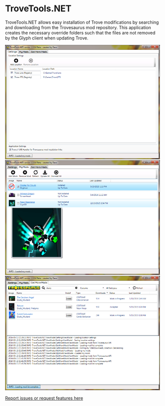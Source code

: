 # TroveTools.NET
TroveTools.NET allows easy installation of Trove modifications by searching and downloading from the Trovesaurus mod repository. This application creates the necessary override folders such that the files are not removed by the Glyph client when updating Trove.

![TroveTools.NET Settings](screenshots/TroveTools.NET-v1.0-Settings.png)
![TroveTools.NET My Mods](screenshots/TroveTools.NET-v1.0-MyMods.png)
![TroveTools.NET Get More Mods](screenshots/TroveTools.NET-v1.0-GetMoreMods.png)

[Report issues or request features here](https://github.com/DazoTrove/TroveTools.NET/issues)